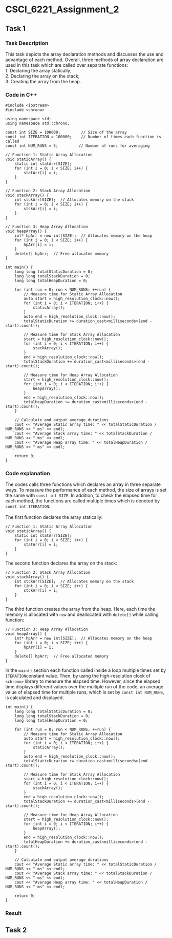 # CSCI_6221_Assignment_2

## Task 1
### Task Description
This task depicts the array declaration methods and discusses the use and advantage of each method. Overall, three methods of array declaration are used in this task which are called over separate functions:<br/>
    1. Declaring the array statically;<br/>
    2. Declaring the array on the stack;<br/>
    3. Creating the array from the heap.<br/>

### Code in C++
```
#include <iostream>
#include <chrono>

using namespace std;
using namespace std::chrono;

const int SIZE = 100000;         // Size of the array
const int ITERATION = 100000;    // Number of times each function is called
const int NUM_RUNS = 5;         // Number of runs for averaging

// Function 1: Static Array Allocation
void staticArray() {
    static int statArr[SIZE];
    for (int i = 0; i < SIZE; i++) {
        statArr[i] = i;
    }
}

// Function 2: Stack Array Allocation
void stackArray() {
    int stckArr[SIZE];  // Allocates memory on the stack
    for (int i = 0; i < SIZE; i++) {
        stckArr[i] = i;
    }
}

// Function 3: Heap Array Allocation
void heapArray() {
    int* hpArr = new int[SIZE];  // Allocates memory on the heap
    for (int i = 0; i < SIZE; i++) {
        hpArr[i] = i;
    }
    delete[] hpArr;  // Free allocated memory
}

int main() {
    long long totalStaticDuration = 0;
    long long totalStackDuration = 0;
    long long totalHeapDuration = 0;

    for (int run = 0; run < NUM_RUNS; ++run) {
        // Measure time for Static Array Allocation
        auto start = high_resolution_clock::now();
        for (int i = 0; i < ITERATION; i++) {
            staticArray();
        }
        auto end = high_resolution_clock::now();
        totalStaticDuration += duration_cast<milliseconds>(end - start).count();

        // Measure time for Stack Array Allocation
        start = high_resolution_clock::now();
        for (int i = 0; i < ITERATION; i++) {
            stackArray();
        }
        end = high_resolution_clock::now();
        totalStackDuration += duration_cast<milliseconds>(end - start).count();

        // Measure time for Heap Array Allocation
        start = high_resolution_clock::now();
        for (int i = 0; i < ITERATION; i++) {
            heapArray();
        }
        end = high_resolution_clock::now();
        totalHeapDuration += duration_cast<milliseconds>(end - start).count();
    }

    // Calculate and output average durations
    cout << "Average Static array time: " << totalStaticDuration / NUM_RUNS << " ms" << endl;
    cout << "Average Stack array time: " << totalStackDuration / NUM_RUNS << " ms" << endl;
    cout << "Average Heap array time: " << totalHeapDuration / NUM_RUNS << " ms" << endl;

    return 0;
}

```
### Code explanation
The codes calls three functions which declares an array in three separate ways. To measure the performance of each method, the size of arrays is set the same with `const int SIZE`. In addition, to check
the elapsed time for each method, the functions are called multiple times which is denoted by `const int ITERATION`.<br/>
<br/>
The first function declares the array statically:
```
// Function 1: Static Array Allocation
void staticArray() {
    static int statArr[SIZE];
    for (int i = 0; i < SIZE; i++) {
        statArr[i] = i;
    }
}
```

The second function declares the array on the stack:
```
// Function 2: Stack Array Allocation
void stackArray() {
    int stckArr[SIZE];  // Allocates memory on the stack
    for (int i = 0; i < SIZE; i++) {
        stckArr[i] = i;
    }
}
```
The third function creates the array from the heap. Here, each time the memory is allocated with `new` and deallocated with `delete[]` while calling function:
```
// Function 3: Heap Array Allocation
void heapArray() {
    int* hpArr = new int[SIZE];  // Allocates memory on the heap
    for (int i = 0; i < SIZE; i++) {
        hpArr[i] = i;
    }
    delete[] hpArr;  // Free allocated memory
}
```
In the `main()` section each function called inside a loop multiple times set by `ITERATION`constant value. Then, by using the high-resolution clock of `<chrono>` library to measure the elapsed time. However, since
the elapsed time displays different values over the multiple run of the code, an average value of elapsed time for multiple runs, which is set by `const int NUM_RUNS`, is calculated and displayed.

```
int main() {
    long long totalStaticDuration = 0;
    long long totalStackDuration = 0;
    long long totalHeapDuration = 0;

    for (int run = 0; run < NUM_RUNS; ++run) {
        // Measure time for Static Array Allocation
        auto start = high_resolution_clock::now();
        for (int i = 0; i < ITERATION; i++) {
            staticArray();
        }
        auto end = high_resolution_clock::now();
        totalStaticDuration += duration_cast<milliseconds>(end - start).count();

        // Measure time for Stack Array Allocation
        start = high_resolution_clock::now();
        for (int i = 0; i < ITERATION; i++) {
            stackArray();
        }
        end = high_resolution_clock::now();
        totalStackDuration += duration_cast<milliseconds>(end - start).count();

        // Measure time for Heap Array Allocation
        start = high_resolution_clock::now();
        for (int i = 0; i < ITERATION; i++) {
            heapArray();
        }
        end = high_resolution_clock::now();
        totalHeapDuration += duration_cast<milliseconds>(end - start).count();
    }

    // Calculate and output average durations
    cout << "Average Static array time: " << totalStaticDuration / NUM_RUNS << " ms" << endl;
    cout << "Average Stack array time: " << totalStackDuration / NUM_RUNS << " ms" << endl;
    cout << "Average Heap array time: " << totalHeapDuration / NUM_RUNS << " ms" << endl;

    return 0;
}

```

### Result

## Task 2












